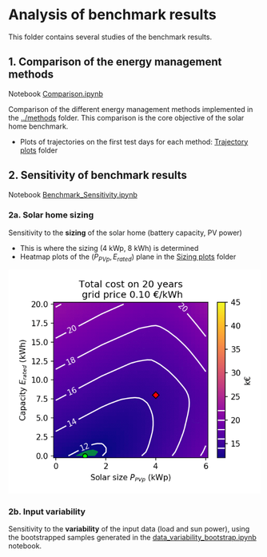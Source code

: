 # Analysis of benchmark results

This folder contains several studies of the benchmark results.

## 1. Comparison of the energy management methods

Notebook [Comparison.ipynb](Comparison.ipynb)

Comparison of the different energy management methods implemented in the
[../methods](../methods) folder. This comparison is the core objective
of the solar home benchmark.

* Plots of trajectories on the first test days for each method:
  [Trajectory plots](Trajectory%20plots) folder

## 2. Sensitivity of benchmark results

Notebook [Benchmark_Sensitivity.ipynb](Benchmark_Sensitivity.ipynb)

### 2a. Solar home sizing

Sensitivity to the **sizing** of the solar home (battery capacity, PV power)

* This is where the sizing (4 kWp, 8 kWh) is determined
* Heatmap plots of the $(P_{PVp}, E_{rated})$ plane in the
[Sizing plots](Sizing%20plots) folder

![Animation of the total cost, function of P_PVp and E_rated, as the grid price increases](Sizing%20plots/total%20cost%20anim/Total_cost_map_anim.gif)

### 2b. Input variability

Sensitivity to the **variability** of the input data (load and sun power),
using the bootstrapped samples generated in the [data_variability_bootstrap.ipynb](../data/data_variability_bootstrap.ipynb) notebook.

